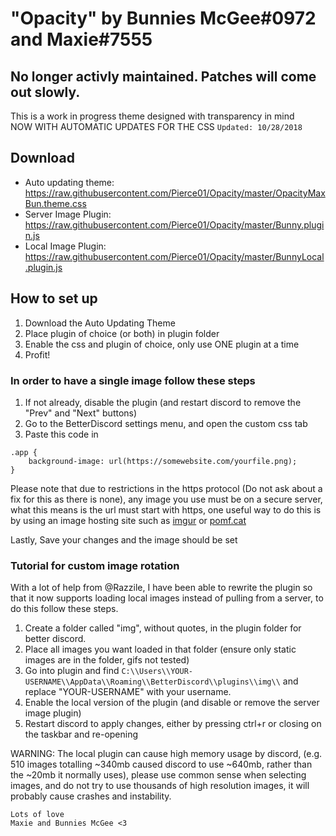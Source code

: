 # "Opacity" by Bunnies McGee#0972 and Maxie#7555


## No longer activly maintained. Patches will come out slowly.
This is a work in progress theme designed with transparency in mind  
NOW WITH AUTOMATIC UPDATES FOR THE CSS
`Updated: 10/28/2018`

## Download
- Auto updating theme: https://raw.githubusercontent.com/Pierce01/Opacity/master/OpacityMaxBun.theme.css
- Server Image Plugin: https://raw.githubusercontent.com/Pierce01/Opacity/master/Bunny.plugin.js
- Local Image Plugin: https://raw.githubusercontent.com/Pierce01/Opacity/master/BunnyLocal.plugin.js

## How to set up

1. Download the Auto Updating Theme
2. Place plugin of choice (or both) in plugin folder
3. Enable the css and plugin of choice, only use ONE plugin at a time
4. Profit!

### In order to have a single image follow these steps
1. If not already, disable the plugin (and restart discord to remove the "Prev" and "Next" buttons)
2. Go to the BetterDiscord settings menu, and open the custom css tab
3. Paste this code in
```
.app {
    background-image: url(https://somewebsite.com/yourfile.png);
}
```

Please note that due to restrictions in the https protocol (Do not ask about a fix for this as there is none), any image you use must be on a secure server, what this means is the url must start with https, one useful way to do this is by using an image hosting site such as [imgur](https://imgur.com) or [pomf.cat](https://pomf.cat/)

Lastly, Save your changes and the image should be set

### Tutorial for custom image rotation

With a lot of help from @Razzile, I have been able to rewrite the plugin so that it now supports loading local images instead of pulling from a server, to do this follow these steps.

1. Create a folder called "img", without quotes, in the plugin folder for better discord.
2. Place all images you want loaded in that folder (ensure only static images are in the folder, gifs not tested)
3. Go into plugin and find `C:\\Users\\YOUR-USERNAME\\AppData\\Roaming\\BetterDiscord\\plugins\\img\\` and replace "YOUR-USERNAME" with your username.
4. Enable the local version of the plugin (and disable or remove the server image plugin)
5. Restart discord to apply changes, either by pressing ctrl+r or closing on the taskbar and re-opening

WARNING: The local plugin can cause high memory usage by discord, (e.g. 510 images totalling ~340mb caused discord to use ~640mb, rather than the ~20mb it normally uses), please use common sense when selecting images, and do not try to use thousands of high resolution images, it will probably cause crashes and instability.

```
Lots of love
Maxie and Bunnies McGee <3
```

